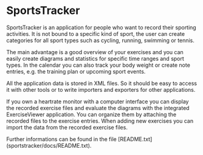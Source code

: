SportsTracker
=============

SportsTracker is an application for people who want to record their
sporting activities. It is not bound to a specific kind of sport, the user
can create categories for all sport types such as cycling, running, 
swimming or tennis.

The main advantage is a good overview of your exercises and you can easily
create diagrams and statistics for specific time ranges and sport types. In 
the calendar you can also track your body weight or create note entries, e.g. 
the training plan or upcoming sport events.

All the application data is stored in XML files. So it should be easy to
access it with other tools or to write importers and exporters for other
applications.

If you own a heartrate monitor with a computer interface you can display
the recorded exercise files and evaluate the diagrams with the integrated
ExerciseViewer application. 
You can organize them by attaching the recorded files to the exercise 
entries. When adding new exercises you can import the data from the 
recorded exercise files.

Further informations can be found in the file [README.txt]
(sportstracker/docs/README.txt).
